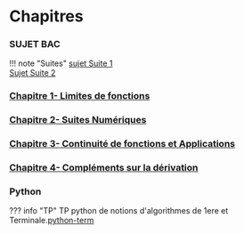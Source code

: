 # Chapitres  

### SUJET BAC
!!! note "Suites"
    [sujet Suite 1](./cours/TYPE-BAC.pdf)  
    [Sujet Suite 2](./cours/Sujet2.pdf)  


### [Chapitre 1- Limites de fonctions](./cours/Chap1/Chap1.md)

### [Chapitre 2- Suites Numériques](./cours/Chap2/Chap2.md)


### [Chapitre 3- Continuité de fonctions et Applications](./cours/Chap3/Chap3.md)

### [Chapitre 4- Compléments sur la dérivation](./cours/Chap4/Chap4.md)

<!--    

    
### Chapitre 5- Vecteurs, droites et plans de l'espace
??? info "Cours "
    Le cours : [Chap 5](./cours/Chap5/Cours_chap5.pdf)


### Chapitre 6- Loi Binomiale
??? info "Cours "
    Le cours : [Chap 6](./cours/Chap6/Cours_Chap6.pdf)

### Chapitre 7- Produit scalaire dans l'espace
??? info "Cours "
    Le cours : [Chap 7](./cours/Chap7/Cours-Chap7.pdf)
    
### Chapitre 8 - Logarithme Népérien
??? info "Cours "
    Le cours : [Chap 8](./cours/Chap8/Cours-Chap8.pdf)

### Chapitre 9 - Primitives et Intégrales
??? info "Cours "
    Le cours : [Chap 9](./cours/Chap9/Cours-Chap9.pdf)
    
### Chapitre 10 - Dénombrement
??? Info "Cours "
    Le cours : [Chap10](./cours/Chap10/Cours-Chap10.pdf)
    
### Chapitre 11 - Equations différentielles
??? Info "Cours "
    Le cours : [Chap11](./cours/Chap11/Cours-Chap11.pdf)
    
### Chapitre 12- Sommes de variables aleatoires - Loi faible des grands nombres
??? Info "Cours "
    Le cours : [Chap12](./cours/Chap12/Cours-Chap12.pdf)
-->
### Python
??? info "TP"
    TP python de notions d'algorithmes de 1ere et Terminale.[python-term](./python-term.ipynb)
